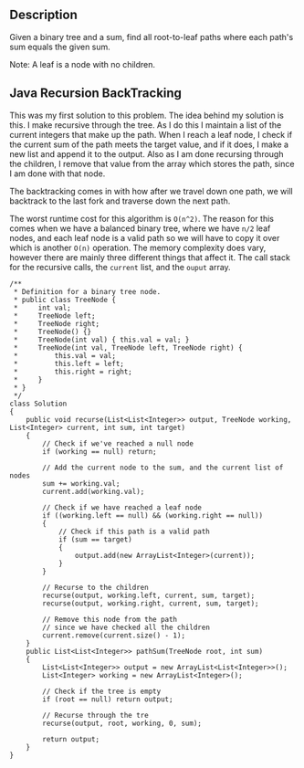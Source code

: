 ## Description

Given a binary tree and a sum, find all root-to-leaf paths where each path's sum equals the given sum.

Note: A leaf is a node with no children.

## Java Recursion BackTracking

This was my first solution to this problem. The idea behind my solution is this. I make recursive through the tree. As I do this I maintain a list of the current integers that make up the path. When I reach a leaf node, I check if the current sum of the path meets the target value, and if it does, I make a new list and append it to the output. Also as I am done recursing through the children, I remove that value from the array which stores the path, since I am done with that node.

The backtracking comes in with how after we travel down one path, we will backtrack to the last fork and traverse down the next path.

The worst runtime cost for this algorithm is `O(n^2)`. The reason for this comes when we have a balanced binary tree, where we have `n/2` leaf nodes, and each leaf node is a valid path so we will have to copy it over which is another `O(n)` operation. The memory complexity does vary, however there are mainly three different things that affect it. The call stack for the recursive calls, the `current` list, and the `ouput` array.

```
/**
 * Definition for a binary tree node.
 * public class TreeNode {
 *     int val;
 *     TreeNode left;
 *     TreeNode right;
 *     TreeNode() {}
 *     TreeNode(int val) { this.val = val; }
 *     TreeNode(int val, TreeNode left, TreeNode right) {
 *         this.val = val;
 *         this.left = left;
 *         this.right = right;
 *     }
 * }
 */
class Solution 
{
    public void recurse(List<List<Integer>> output, TreeNode working, List<Integer> current, int sum, int target)
    {
        // Check if we've reached a null node
        if (working == null) return;
        
        // Add the current node to the sum, and the current list of nodes
        sum += working.val;
        current.add(working.val);
        
        // Check if we have reached a leaf node
        if ((working.left == null) && (working.right == null))
        {
            // Check if this path is a valid path
            if (sum == target)
            {
                output.add(new ArrayList<Integer>(current));
            }
        }

        // Recurse to the children
        recurse(output, working.left, current, sum, target);
        recurse(output, working.right, current, sum, target);

        // Remove this node from the path
        // since we have checked all the children
        current.remove(current.size() - 1);
    }
    public List<List<Integer>> pathSum(TreeNode root, int sum) 
    {
        List<List<Integer>> output = new ArrayList<List<Integer>>();
        List<Integer> working = new ArrayList<Integer>();
        
        // Check if the tree is empty
        if (root == null) return output;
        
        // Recurse through the tre
        recurse(output, root, working, 0, sum);
        
        return output;
    }
}
```